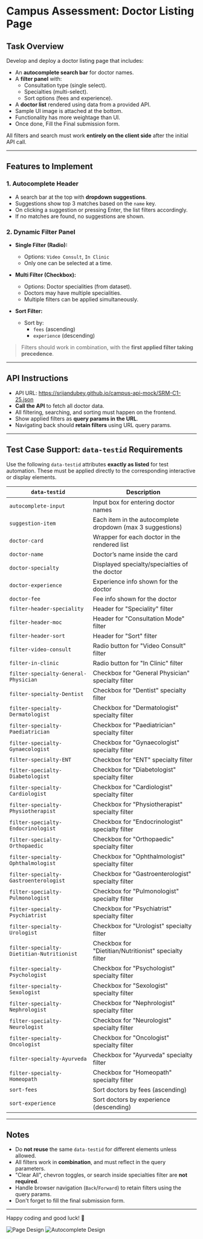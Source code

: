 # Campus Assessment: Doctor Listing Page

## Task Overview

Develop and deploy a doctor listing page that includes:

- An **autocomplete search bar** for doctor names.
- A **filter panel** with:
  - Consultation type (single select).
  - Specialties (multi-select).
  - Sort options (fees and experience).
- A **doctor list** rendered using data from a provided API.
- Sample UI image is attached at the bottom.
- Functionality has more weightage than UI.
- Once done, Fill the Final submission form.


All filters and search must work **entirely on the client side** after the initial API call.

---

##  Features to Implement

### 1. Autocomplete Header
- A search bar at the top with **dropdown suggestions**.
- Suggestions show top 3 matches based on the `name` key.
- On clicking a suggestion or pressing Enter, the list filters accordingly.
- If no matches are found, no suggestions are shown.

### 2. Dynamic Filter Panel
- **Single Filter (Radio):**
  - Options: `Video Consult`, `In Clinic`
  - Only one can be selected at a time.

- **Multi Filter (Checkbox):**
  - Options: Doctor specialities (from dataset).
  - Doctors may have multiple specialities.
  - Multiple filters can be applied simultaneously.

- **Sort Filter:**
  - Sort by:
    - `fees` (ascending)
    - `experience` (descending)

> Filters should work in combination, with the **first applied filter taking precedence**.

---

## API Instructions 

- API URL: https://srijandubey.github.io/campus-api-mock/SRM-C1-25.json
- **Call the API** to fetch all doctor data.
- All filtering, searching, and sorting must happen on the frontend.
- Show applied filters as **query params in the URL**.
- Navigating back should **retain filters** using URL query params.

---

## Test Case Support: `data-testid` Requirements

Use the following `data-testid` attributes **exactly as listed** for test automation. These must be applied directly to the corresponding interactive or display elements.

| `data-testid`                        | Description                                                   |
|-------------------------------------|---------------------------------------------------------------|
| `autocomplete-input`                | Input box for entering doctor names                          |
| `suggestion-item`                   | Each item in the autocomplete dropdown (max 3 suggestions)   |
| `doctor-card`                       | Wrapper for each doctor in the rendered list                 |
| `doctor-name`                       | Doctor’s name inside the card                                |
| `doctor-specialty`                  | Displayed specialty/specialties of the doctor                |
| `doctor-experience`                | Experience info shown for the doctor                         |
| `doctor-fee`                        | Fee info shown for the doctor                                |
| `filter-header-speciality`             | Header for "Speciality" filter                      |
| `filter-header-moc`             | Header for "Consultation Mode" filter                      |
| `filter-header-sort`             | Header for "Sort" filter                      |
| `filter-video-consult`             | Radio button for "Video Consult" filter                      |
| `filter-in-clinic`                 | Radio button for "In Clinic" filter                          |
| `filter-specialty-General-Physician`| Checkbox for "General Physician" specialty filter            |
| `filter-specialty-Dentist`          | Checkbox for "Dentist" specialty filter                      |
| `filter-specialty-Dermatologist`    | Checkbox for "Dermatologist" specialty filter                |
| `filter-specialty-Paediatrician`    | Checkbox for "Paediatrician" specialty filter                |
| `filter-specialty-Gynaecologist`    | Checkbox for "Gynaecologist" specialty filter                |
| `filter-specialty-ENT`              | Checkbox for "ENT" specialty filter                          |
| `filter-specialty-Diabetologist`    | Checkbox for "Diabetologist" specialty filter                |
| `filter-specialty-Cardiologist`     | Checkbox for "Cardiologist" specialty filter                 |
| `filter-specialty-Physiotherapist`  | Checkbox for "Physiotherapist" specialty filter              |
| `filter-specialty-Endocrinologist`  | Checkbox for "Endocrinologist" specialty filter              |
| `filter-specialty-Orthopaedic`      | Checkbox for "Orthopaedic" specialty filter                  |
| `filter-specialty-Ophthalmologist`  | Checkbox for "Ophthalmologist" specialty filter              |
| `filter-specialty-Gastroenterologist`| Checkbox for "Gastroenterologist" specialty filter          |
| `filter-specialty-Pulmonologist`    | Checkbox for "Pulmonologist" specialty filter                |
| `filter-specialty-Psychiatrist`     | Checkbox for "Psychiatrist" specialty filter                 |
| `filter-specialty-Urologist`        | Checkbox for "Urologist" specialty filter                    |
| `filter-specialty-Dietitian-Nutritionist` | Checkbox for "Dietitian/Nutritionist" specialty filter |
| `filter-specialty-Psychologist`     | Checkbox for "Psychologist" specialty filter                 |
| `filter-specialty-Sexologist`       | Checkbox for "Sexologist" specialty filter                   |
| `filter-specialty-Nephrologist`     | Checkbox for "Nephrologist" specialty filter                 |
| `filter-specialty-Neurologist`      | Checkbox for "Neurologist" specialty filter                  |
| `filter-specialty-Oncologist`       | Checkbox for "Oncologist" specialty filter                   |
| `filter-specialty-Ayurveda`         | Checkbox for "Ayurveda" specialty filter                     |
| `filter-specialty-Homeopath`        | Checkbox for "Homeopath" specialty filter                    |
| `sort-fees`                         | Sort doctors by fees (ascending)                             |
| `sort-experience`                  | Sort doctors by experience (descending)                      |

---

## Notes

- Do **not reuse** the same `data-testid` for different elements unless allowed.
- All filters work in **combination**, and must reflect in the query parameters.
- "Clear All", chevron toggles, or search inside specialties filter are **not required**.
- Handle browser navigation (`Back`/`Forward`) to retain filters using the query params.
- Don't forget to fill the final submission form.

---

Happy coding and good luck! 🚀

![Page Design](https://cmsuatstor.blob.core.windows.net/cms-uat/assets/image_8e9f8f882a.png "Sample Page Design")
![Autocomplete Design](https://cmsuatstor.blob.core.windows.net/cms-uat/assets/image_1_c40c34dccc.png "Sample Autocomplete Design")
